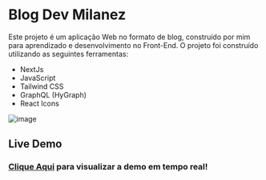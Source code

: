 # Blog Dev Milanez

Este projeto é um aplicação Web no formato de blog, construído por mim para aprendizado e desenvolvimento no Front-End. O projeto foi construído utilizando as seguintes ferramentas: 

- NextJs
- JavaScript
- Tailwind CSS
- GraphQL (HyGraph)
- React Icons

![image](https://blogger.googleusercontent.com/img/b/R29vZ2xl/AVvXsEhGFeTZ_Q6Gg6cHMgUo8cFFFkjf70JRPiCG_ITAGcNSaLhYUzo6Zy9hhwmNdUkeIPct2t5sLVFwqc7_yle3HpIWetTFZZgQFc_bU-ipQ4L0B0Ju15f2iOPFDKnK7U_5ZAauh4ZH9VZpwppYQCMUSLW18jaenzO69GXyE0FDhnrp2jWQvbNO4A7U8bWK/s1631/Screenshot_7.png)

## Live Demo
### [Clique Aqui](https://blog-dev-milanez.vercel.app) para visualizar a demo em tempo real!

